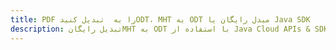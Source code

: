 ---title: PDF را به  تبدیل کنیدODT، MHT به ODT مبدل رایگان یا Java SDKdescription: تبدیل رایگانMHT به ODT با استفاده از Java Cloud APIs & SDK همچنین اسناد PDF را در Cloud ایجاد، ویرایش و رندر کنید.---